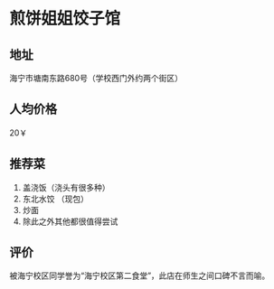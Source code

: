 # 煎饼姐姐饺子馆

## 地址

海宁市塘南东路680号（学校西门外约两个街区）

## 人均价格

20￥

## 推荐菜

1. 盖浇饭（浇头有很多种）
2. 东北水饺 （现包）
3. 炒面
4. 除此之外其他都很值得尝试

## 评价

被海宁校区同学誉为“海宁校区第二食堂”，此店在师生之间口碑不言而喻。
